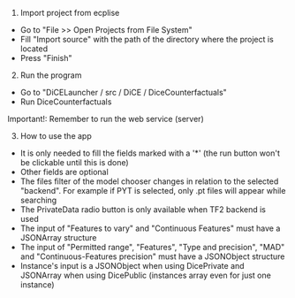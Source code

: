 1. Import project from ecplise
- Go to "File >> Open Projects from File System"
- Fill "Import source" with the path of the directory where the project is located
- Press "Finish"

2. Run the program
- Go to "DiCELauncher / src / DiCE / DiceCounterfactuals"
- Run DiceCounterfactuals

Important!: Remember to run the web service (server)

3. How to use the app
- It is only needed to fill the fields marked with a '*' (the run button won't be 
  clickable until this is done)
- Other fields are optional
- The files filter of the model chooser changes in relation to the selected "backend".
  For example if PYT is selected, only .pt files will appear while searching
- The PrivateData radio button is only available when TF2 backend is used
- The input of "Features to vary" and "Continuous Features" must have a JSONArray structure
- The input of "Permitted range", "Features", "Type and precision", "MAD" and
  "Continuous-Features precision" must have a JSONObject structure
- Instance's input is a JSONObject when using DicePrivate and JSONArray
  when using DicePublic (instances array even for just one instance)

